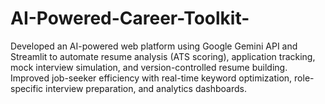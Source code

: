 # AI-Powered-Career-Toolkit-
 Developed an AI-powered web platform using Google Gemini API and Streamlit to automate resume analysis (ATS scoring),  application tracking, mock interview simulation, and version-controlled resume building. Improved job-seeker efficiency  with real-time keyword optimization, role-specific interview preparation, and analytics dashboards. 
